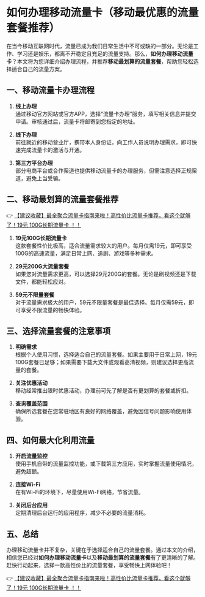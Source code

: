 # 如何办理移动流量卡（移动最优惠的流量套餐推荐）

在当今移动互联网时代，流量已成为我们日常生活中不可或缺的一部分。无论是工作、学习还是娱乐，都离不开稳定且充足的流量支持。那么，**如何办理移动流量卡**？本文将为您详细介绍办理流程，并推荐**移动最划算的流量套餐**，帮助您轻松选择适合自己的流量方案。

## 一、移动流量卡办理流程

1. **线上办理**  
   通过移动官方网站或官方APP，选择“流量卡办理”服务，填写相关信息并提交申请。审核通过后，流量卡将邮寄到您指定的地址。

2. **线下办理**  
   前往就近的移动营业厅，携带本人身份证，向工作人员说明办理需求，即可快速完成流量卡的激活与开通。

3. **第三方平台办理**  
   部分电商平台或合作渠道也提供移动流量卡的办理服务，但需注意选择正规渠道，避免上当受骗。

## 二、移动最划算的流量套餐推荐

👉 [【建议收藏】最全聚合流量卡指南来啦！高性价比流量卡推荐，看这个就够了！19元 100G长期流量卡 ！！](https://www.91haoka.cn/webapp/weixiaodian/index.html?shop_id=563381)

1. **19元100G长期流量卡**  
   这款套餐性价比极高，适合流量需求较大的用户。每月仅需19元，即可享受100G的高速流量，满足日常上网、追剧、游戏等多种需求。

2. **29元200G大流量套餐**  
   如果您对流量需求更高，可以选择29元200G的套餐。无论是刷视频还是下载文件，都能轻松应对。

3. **59元不限量套餐**  
   对于流量需求极大的用户，59元不限量套餐是最佳选择。每月仅需59元，即可享受不限流量的畅快体验。

## 三、选择流量套餐的注意事项

1. **明确需求**  
   根据个人使用习惯，选择适合自己的流量套餐。如果主要用于日常上网，19元100G套餐已足够；如果需要下载大文件或观看高清视频，则建议选择更高流量的套餐。

2. **关注优惠活动**  
   移动经常推出限时优惠活动，办理前可先了解是否有更划算的套餐或折扣。

3. **查询覆盖范围**  
   确保所选套餐在您常驻地区有良好的网络覆盖，避免因信号问题影响使用体验。

## 四、如何最大化利用流量

1. **开启流量监控**  
   使用手机自带的流量监控功能，或下载第三方应用，实时掌握流量使用情况，避免超额。

2. **连接Wi-Fi**  
   在有Wi-Fi的环境下，尽量使用Wi-Fi网络，节省流量。

3. **关闭后台应用**  
   定期清理后台运行的应用程序，减少不必要的流量消耗。

## 五、总结

办理移动流量卡并不复杂，关键在于选择适合自己的流量套餐。通过本文的介绍，相信您已经对**如何办理移动流量卡**以及**移动最划算的流量套餐**有了更清晰的了解。赶快行动起来，选择一款高性价比的流量套餐，享受畅快上网体验吧！

👉 [【建议收藏】最全聚合流量卡指南来啦！高性价比流量卡推荐，看这个就够了！19元 100G长期流量卡 ！！](https://www.91haoka.cn/webapp/weixiaodian/index.html?shop_id=563381)